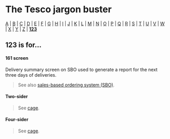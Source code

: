 # The Tesco jargon buster

[A](a.md) | [B](b.md) | [C](c.md) | [D](d.md) | [E](e.md) | [F](f.md) | [G](g.md) | [H](h.md) | [I](i.md) | [J](j.md) | [K](k.md) | [L](l.md) | [M](m.md) | [N](n.md) | [O](o.md) | [P](p.md) | [Q](q.md) | [R](r.md) | [S](s.md) | [T](t.md) | [U](u.md) | [V](v.md) | [W](w.md) | [X](x.md) | [Y](y.md) | [Z](z.md) | [**123**](123.md)

## 123 is for…

#### 161 screen
Delivery summary screen on SBO used to generate a report for the next three days of deliveries.
> See also [sales-based ordering system (SBO)](s.md#sales-based-ordering-system-sbo).

#### Two-sider
> See [cage](c.md#cage).

#### Four-sider
> See [cage](c.md#cage).
